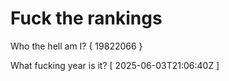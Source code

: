 # Fuck the rankings

Who the hell am I?
{ 19822066 }

What fucking year is it?
[ 2025-06-03T21:06:40Z ]

